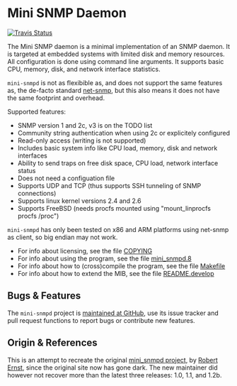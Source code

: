 Mini SNMP Daemon
================
[![Travis Status][]][Travis]

The Mini SNMP daemon is a minimal implementation of an SNMP daemon.  It
is targeted at embedded systems with limited disk and memory resources.
All configuration is done using command line arguments.  It supports
basic CPU, memory, disk, and network interface statistics.

`mini-snmpd` is not as flexibible as, and does not support the same
features as, the de-facto standard [net-snmp][], but this also means
it does not have the same footprint and overhead.

Supported features:

* SNMP version 1 and 2c, v3 is on the TODO list
* Community string authentication when using 2c or explicitely configured
* Read-only access (writing is not supported)
* Includes basic system info like CPU load, memory, disk and network interfaces
* Ability to send traps on free disk space, CPU load, network interface status
* Does not need a configuation file
* Supports UDP and TCP (thus supports SSH tunneling of SNMP connections)
* Supports linux kernel versions 2.4 and 2.6
* Supports FreeBSD (needs procfs mounted using "mount_linprocfs procfs /proc")

`mini-snmpd` has only been tested on x86 and ARM platforms using
net-snmp as client, so big endian may not work.

- For info about licensing, see the file [COPYING][license]
- For info about using the program, see the file [mini_snmpd.8][man]
- For info about how to (cross)compile the program, see the file [Makefile][build]
- For info about how to extend the MIB, see the file [README.develop][contrib]


Bugs & Features
---------------

The `mini-snmpd` project is [maintained at GitHub][github], use its
issue tracker and pull request functions to report bugs or contribute
new features.


Origin & References
-------------------

This is an attempt to recreate the original [mini_snmpd project][1], by
[Robert Ernst][author], since the original site now has gone dark.  The
new maintainer did however not recover more than the latest three
releases: 1.0, 1.1, and 1.2b.

[1]: http://members.aon.at/linuxfreak/linux/mini_snmpd.html
[man]: http://ftp.troglobit.com/mini-snmpd/mini-snmpd.html
[github]: https://github.com/troglobit/mini-snmpd
[license]: https://github.com/troglobit/mini-snmpd/blob/master/COPYING
[contrib]: https://github.com/troglobit/mini-snmpd/blob/master/README.develop
[build]: https://github.com/troglobit/mini-snmpd/blob/master/Makefile
[author]: <mailto:robert.ernst@aon.at>
[net-snmp]: http://www.net-snmp.org/
[Travis]: https://travis-ci.org/troglobit/mini-snmpd
[Travis Status]: https://travis-ci.org/troglobit/mini-snmpd.png?branch=master
